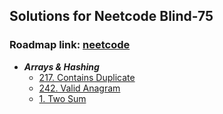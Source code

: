 ## Solutions for Neetcode Blind-75

### Roadmap link: [neetcode](https://neetcode.io/practice)

- **_Arrays & Hashing_**
    - [217. Contains Duplicate](NeetCode-Blind-75%2F217-Contains-Duplicate.py)
    - [242. Valid Anagram](NeetCode-Blind-75%2F242-Valid-Anagram.py)
    - [1. Two Sum](NeetCode-Blind-75%2F1-Two-Sum.py)
